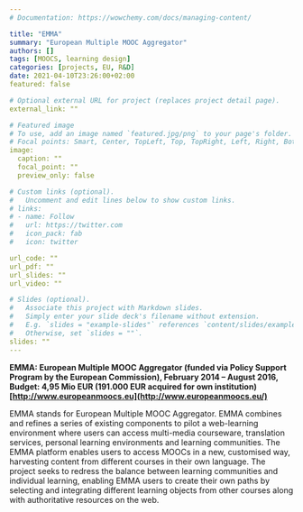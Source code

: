 ```yaml
---
# Documentation: https://wowchemy.com/docs/managing-content/

title: "EMMA"
summary: "European Multiple MOOC Aggregator"
authors: []
tags: [MOOCS, learning design]
categories: [projects, EU, R&D]
date: 2021-04-10T23:26:00+02:00
featured: false

# Optional external URL for project (replaces project detail page).
external_link: ""

# Featured image
# To use, add an image named `featured.jpg/png` to your page's folder.
# Focal points: Smart, Center, TopLeft, Top, TopRight, Left, Right, BottomLeft, Bottom, BottomRight.
image:
  caption: ""
  focal_point: ""
  preview_only: false

# Custom links (optional).
#   Uncomment and edit lines below to show custom links.
# links:
# - name: Follow
#   url: https://twitter.com
#   icon_pack: fab
#   icon: twitter

url_code: ""
url_pdf: ""
url_slides: ""
url_video: ""

# Slides (optional).
#   Associate this project with Markdown slides.
#   Simply enter your slide deck's filename without extension.
#   E.g. `slides = "example-slides"` references `content/slides/example-slides.md`.
#   Otherwise, set `slides = ""`.
slides: ""
---
```


**EMMA: European Multiple MOOC Aggregator (funded via Policy Support Program by the European Commission), February 2014 – August 2016, Budget: 4,95 Mio EUR (191.000 EUR acquired for own institution) [http://www.europeanmoocs.eu](http://www.europeanmoocs.eu/)**

EMMA stands for European Multiple MOOC Aggregator. EMMA combines and refines a series of existing components to pilot a web-learning environment where users can access multi-media courseware, translation services, personal learning environments and learning communities. The EMMA platform enables users to access MOOCs in a new, customised way, harvesting content from different courses in their own language. The project seeks to redress the balance between learning communities and individual learning, enabling EMMA users to create their own paths by selecting and integrating different learning objects from other courses along with authoritative resources on the web.